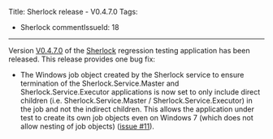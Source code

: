 Title: Sherlock release - V0.4.7.0
Tags:
  - Sherlock
commentIssueId: 18
---

Version [V0.4.7.0](https://github.com/pvandervelde/Sherlock/releases/tag/v0.4.7.0) of the [Sherlock](/projects/sherlock.html) regression testing application has been released. This release provides one bug fix:

* The Windows job object created by the Sherlock service to ensure termination of the Sherlock.Service.Master and Sherlock.Service.Executor applications is now set to only include direct children (i.e. Sherlock.Service.Master / Sherlock.Service.Executor) in the job and not the indirect children. This allows the application under test to create its own job objects even on Windows 7 (which does not allow nesting of job objects) ([issue #11](https://github.com/pvandervelde/Sherlock/issues/11)).
